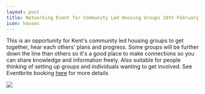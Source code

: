 ```yaml
---
layout: post
title: Networking Event for Community Led Housing Groups 18th February
icon: houses
---
```

This is an opportunity for Kent's community led housing groups to get together, hear each others' plans and progress.  Some groups will be further down the line than others so it's a good place to make connections so you can share knowledge and information freely.  Also suitable for people thinking of setting up groups and individuals wanting to get involved.  See Eventbrite booking [here](https://www.eventbrite.co.uk/e/clh-groups-networking-event-tickets-137437991733?keep_tld=1) for more details

![](/uploads/artboard-11.png)